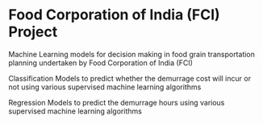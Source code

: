 # Food Corporation of India (FCI) Project

Machine Learning models for decision making in food grain transportation planning undertaken by Food Corporation of India (FCI)

Classification Models to predict whether the demurrage cost will incur or not using various supervised machine learning algorithms

Regression Models to predict the demurrage hours using various supervised machine learning algorithms
